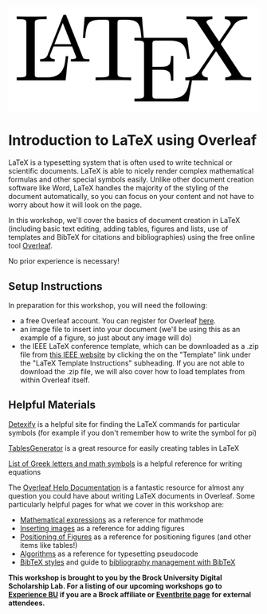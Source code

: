 ![Tool Logo][logo]

# Introduction to LaTeX using Overleaf
LaTeX is a typesetting system that is often used to write technical or scientific documents. LaTeX is able to nicely render complex mathematical formulas and other special symbols easily. Unlike other document creation software like Word, LaTeX handles the majority of the styling of the document automatically, so you can focus on your content and not have to worry about how it will look on the page.

In this workshop, we'll cover the basics of document creation in LaTeX (including basic text editing, adding tables, figures and lists, use of templates and BibTeX for citations and bibliographies) using the free online tool [Overleaf](https://www.overleaf.com/). 

No prior experience is necessary!

## Setup Instructions
In preparation for this workshop, you will need the following:
-  a free Overleaf account. You can register for Overleaf [here](https://www.overleaf.com/register).
- an image file to insert into your document (we'll be using this as an example of a figure, so just about any image will do)
- the IEEE LaTeX conference template, which can be downloaded as a .zip file from [this IEEE website](https://www.ieee.org/conferences/publishing/templates.html) by clicking the on the "Template" link under the "LaTeX Template Instructions" subheading. If you are not able to download the .zip file, we will also cover how to load templates from within Overleaf itself. 

## Helpful Materials
[Detexify](https://detexify.kirelabs.org/classify.html) is a helpful site for finding the LaTeX commands for particular symbols (for example if you don't remember how to write the symbol for pi)

[TablesGenerator](https://www.tablesgenerator.com/) is a great resource for easily creating tables in LaTeX

[List of Greek letters and math symbols](https://www.overleaf.com/learn/latex/List_of_Greek_letters_and_math_symbols) is a helpful reference for writing equations

The [Overleaf Help Documentation](https://www.overleaf.com/learn) is a fantastic resource for almost any question you could have about writing LaTeX documents in Overleaf. Some particularly helpful pages for what we cover in this workshop are:
- [Mathematical expressions](https://www.overleaf.com/learn/latex/Mathematical_expressions) as a reference for mathmode
- [Inserting images](https://www.overleaf.com/learn/latex/Inserting_Images) as a reference for adding figures
- [Positioning of Figures](https://www.overleaf.com/learn/latex/Positioning_of_Figures) as a reference for positioning figures (and other items like tables!)
- [Algorithms](https://www.overleaf.com/learn/latex/Algorithms) as a reference for typesetting pseudocode
- [BibTeX styles](https://www.overleaf.com/learn/latex/Bibtex_bibliography_styles) and guide to [bibliography management with BibTeX](https://www.overleaf.com/learn/latex/Bibliography_management_with_bibtex)

  
**This workshop is brought to you by the Brock University Digital Scholarship Lab.  For a listing of our upcoming workshops go to [Experience BU](https://experiencebu.brocku.ca/organization/dsl) if you are a Brock affiliate or [Eventbrite page](https://www.eventbrite.ca/o/brock-university-digital-scholarship-lab-21661627350) for external attendees.**

<!--- Please use reference style images so that it is easier to update pictures later --->

[logo]: LaTeX_logo.png
